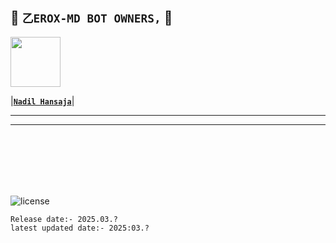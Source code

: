 ## 👑 **`乙EROX-MD BOT OWNERS,`** 👑


   <a href="https://github.com/Nadilhansaja/ZEROX-A8/"><img src="https://raw.githubusercontent.com/mwknadil/Ggg/refs/heads/main/IMG-20250223-WA0019.jpg?token=GHSAT0AAAAAADAMX5RL4DMS2EE42NMTTOBKZ6RZTYQ" width=80 height=80></a>   

|**[`Nadil Hansaja`](https://github.com/Nadilhansaja/ZEROX-A8/)**|

---



---



<br>
<br>
<br>
<br>
<br>


![license](https://img.shields.io/github/license/ZEROXLK/ZEROX-MD?color=green&label=License&style=plastic)



`Release date:- 2025.03.?`
<br>
`latest updated date:- 2025:03.?`
